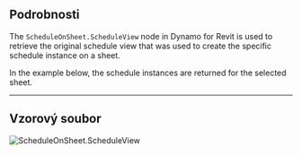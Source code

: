 ## Podrobnosti
The `ScheduleOnSheet.ScheduleView` node in Dynamo for Revit is used to retrieve the original schedule view that was used to create the specific schedule instance on a sheet.

In the example below, the schedule instances are returned for the selected sheet.

___
## Vzorový soubor

![ScheduleOnSheet.ScheduleView](./Revit.Elements.ScheduleOnSheet.ScheduleView_img.jpg)
